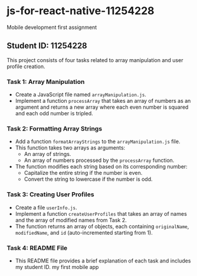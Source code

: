 # js-for-react-native-11254228

Mobile development first assignment

## Student ID: 11254228

This project consists of four tasks related to array manipulation and user profile creation.

### Task 1: Array Manipulation

- Create a JavaScript file named `arrayManipulation.js`.
- Implement a function `processArray` that takes an array of numbers as an argument and returns a new array where each even number is squared and each odd number is tripled.

### Task 2: Formatting Array Strings

- Add a function `formatArrayStrings` to the `arrayManipulation.js` file.
- This function takes two arrays as arguments:
  - An array of strings.
  - An array of numbers processed by the `processArray` function.
- The function modifies each string based on its corresponding number:
  - Capitalize the entire string if the number is even.
  - Convert the string to lowercase if the number is odd.

### Task 3: Creating User Profiles

- Create a file `userInfo.js`.
- Implement a function `createUserProfiles` that takes an array of names and the array of modified names from Task 2.
- The function returns an array of objects, each containing `originalName`, `modifiedName`, and `id` (auto-incremented starting from 1).

### Task 4: README File

- This README file provides a brief explanation of each task and includes my student ID.
my first mobile app